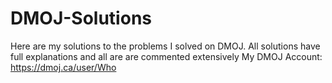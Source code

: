 # DMOJ-Solutions
Here are my solutions to the problems I solved on DMOJ.
All solutions have full explanations and all are are commented extensively
My DMOJ Account: https://dmoj.ca/user/Who


